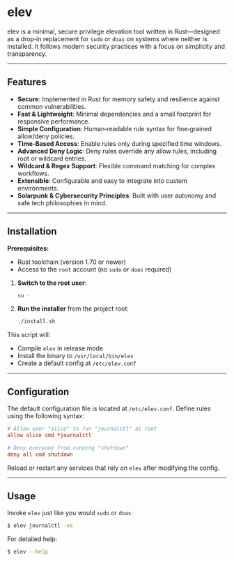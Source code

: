 # elev

elev is a minimal, secure privilege elevation tool written in Rust—designed as a drop‑in replacement for `sudo` or `doas` on systems where neither is installed. It follows modern security practices with a focus on simplicity and transparency.

---

## Features

* **Secure**: Implemented in Rust for memory safety and resilience against common vulnerabilities.
* **Fast & Lightweight**: Minimal dependencies and a small footprint for responsive performance.
* **Simple Configuration**: Human‑readable rule syntax for fine‑grained allow/deny policies.
* **Time‑Based Access**: Enable rules only during specified time windows.
* **Advanced Deny Logic**: Deny rules override any allow rules, including root or wildcard entries.
* **Wildcard & Regex Support**: Flexible command matching for complex workflows.
* **Extensible**: Configurable and easy to integrate into custom environments.
* **Solarpunk & Cybersecurity Principles**: Built with user autonomy and safe tech philosophies in mind.

---

## Installation

**Prerequisites:**

* Rust toolchain (version 1.70 or newer)
* Access to the `root` account (no `sudo` or `doas` required)

1. **Switch to the root user**:

   ```bash
   su -
   ```
2. **Run the installer** from the project root:

   ```bash
   ./install.sh
   ```

This script will:

* Compile `elev` in release mode
* Install the binary to `/usr/local/bin/elev`
* Create a default config at `/etc/elev.conf`

---

## Configuration

The default configuration file is located at `/etc/elev.conf`. Define rules using the following syntax:

```conf
# Allow user "alice" to run "journalctl" as root
allow alice cmd *journalctl

# Deny everyone from running "shutdown"
deny all cmd shutdown
```

Reload or restart any services that rely on `elev` after modifying the config.

---

## Usage

Invoke `elev` just like you would `sudo` or `doas`:

```bash
$ elev journalctl -xe
```

For detailed help:

```bash
$ elev --help
```

